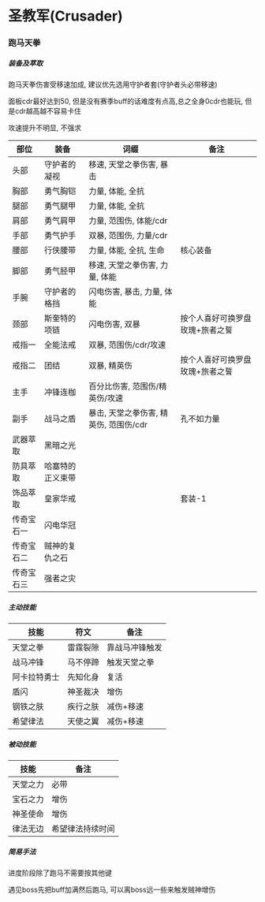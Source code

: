 # 圣教军(Crusader)

### 跑马天拳

##### 装备及萃取
跑马天拳伤害受移速加成, 建议优先选用守护者套(守护者头必带移速)

面板cdr最好达到50, 但是没有赛季buff的话难度有点高,总之全身0cdr也能玩, 但是cdr越高越不容易卡住

攻速提升不明显, 不强求

|  部位 | 装备 | 词缀 | 备注 |
|  ---- | ---- | ---- | ---- |
| 头部 | 守护者的凝视 | 移速, 天堂之拳伤害, 暴击|  |
| 胸部 | 勇气胸铠 | 力量, 体能, 全抗 |  |
| 腿部 | 勇气腿甲 | 力量, 体能, 全抗 |  |
| 肩部 | 勇气肩甲 | 力量, 范围伤, 体能/cdr |  |
| 手部 | 勇气护手 | 双暴, 范围伤, 力量/cdr |  |
| 腰部 | 行侠腰带 | 力量, 体能, 全抗, 生命 | 核心装备 |
| 脚部 | 勇气胫甲 | 移速, 天堂之拳伤害, 力量, 体能 |  |
| 手腕 | 守护者的格挡 | 闪电伤害, 暴击, 力量, 体能 |  |
| 颈部 | 斯奎特的项链 | 闪电伤害, 双暴 | 按个人喜好可换罗盘玫瑰+旅者之誓 |
| 戒指一 | 全能法戒 | 双暴, 范围伤/cdr/攻速 |  |
| 戒指二 | 团结 | 双暴, 精英伤 | 按个人喜好可换罗盘玫瑰+旅者之誓 |
| 主手 | 冲锋连枷 | 百分比伤害, 范围伤/精英伤/攻速 |  |
| 副手 | 战马之盾 | 暴击, 天堂之拳伤害, 精英伤, 范围伤/cdr | 孔不如力量 |
| 武器萃取 | 黑暗之光 |  |  |
| 防具萃取 | 哈塞特的正义束带 |  |  |
| 饰品萃取 | 皇家华戒 |  | 套装-1 |
| 传奇宝石一 | 闪电华冠 |  |  |
| 传奇宝石二 | 贼神的复仇之石 |  |  |
| 传奇宝石三 | 强者之灾 |  |  |

##### 主动技能

| 技能 | 符文 | 备注 |
| ---- | ---- | ---- |
| 天堂之拳 | 雷霆裂隙 | 靠战马冲锋触发 |
| 战马冲锋 | 马不停蹄 | 触发天堂之拳 |
| 阿卡拉特勇士 | 先知化身 | 复活 |
| 盾闪 | 神圣裁决 | 增伤 |
| 钢铁之肤 | 疾行之肤 | 减伤+移速 |
| 希望律法 | 天使之翼 | 减伤+移速 |


##### 被动技能

| 技能 | 备注 |
| ---- | ---- |
| 天堂之力 | 必带 |
| 宝石之力 | 增伤 |
| 神圣使命 | 增伤 |
| 律法无边 | 希望律法持续时间 |

##### 简易手法
进度阶段除了跑马不需要按其他键

遇见boss先把buff加满然后跑马, 可以离boss远一些来触发贼神增伤
